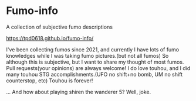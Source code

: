 # Fumo-info
 A collection of subjective fumo descriptions

https://tpd0618.github.io/fumo-info/ 

I've been collecting fumos since 2021, and currently I have lots of fumo knowledges while I was taking fumo pictures.(but not all fumos)
So although this is subjective, but I want to share my thought of most fumos. Pull requests(your opinions) are always welcome!
I do love touhou, and I did many touhou STG accomplishments.(UFO no shift+no bomb, UM no shift counterstop, etc) Touhou is forever!



... And how about playing shiren the wanderer 5? Well, joke.
